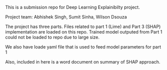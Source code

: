 This is a submission repo for Deep Learning Explainibilty project. 

Project team: Abhishek Singh, Sumit Sinha, Wilson Dsouza

The project has three parts. Files related to part 1 (Lime) and Part 3 (SHAP) implementation are loaded on this repo. Trained model outputed from Part 1 could not be loaded to repo due to large size.

We also have loade yaml file that is used to feed model parameters for part 1

Also, included in here is a word document on summary of SHAP approach. 
